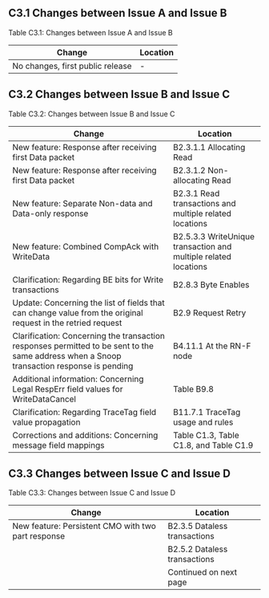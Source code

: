 ## C3.1 Changes between Issue A and Issue B

Table C3.1: Changes between Issue A and Issue B

| Change                           | Location |
|----------------------------------|----------|
| No changes, first public release | -        |

## C3.2 Changes between Issue B and Issue C

Table C3.2: Changes between Issue B and Issue C

| Change                                                                                                                                    | Location                                                        |
|-------------------------------------------------------------------------------------------------------------------------------------------|-----------------------------------------------------------------|
| New feature: Response after receiving first Data packet                                                                                   | B2.3.1.1 Allocating Read                                        |
| New feature: Response after receiving first Data packet                                                                                   | B2.3.1.2 Non-allocating Read                                    |
| New feature: Separate Non-data and Data-only response                                                                                     | B2.3.1 Read transactions and multiple related locations         |
| New feature: Combined CompAck with WriteData                                                                                              | B2.5.3.3 WriteUnique transaction and multiple related locations |
| Clarification: Regarding BE bits for Write transactions                                                                                   | B2.8.3 Byte Enables                                             |
| Update: Concerning the list of fields that can change value from the original request in the retried request                              | B2.9 Request Retry                                              |
| Clarification: Concerning the transaction responses permitted to be sent to the same address when a Snoop transaction response is pending | B4.11.1 At the RN-F node                                        |
| Additional information: Concerning Legal RespErr field values for WriteDataCancel                                                         | Table B9.8                                                      |
| Clarification: Regarding TraceTag field value propagation                                                                                 | B11.7.1 TraceTag usage and rules                                |
| Corrections and additions: Concerning message field mappings                                                                              | Table C1.3, Table C1.8, and Table C1.9                          |

## C3.3 Changes between Issue C and Issue D

Table C3.3: Changes between Issue C and Issue D

| Change                                             | Location                     |
|----------------------------------------------------|------------------------------|
| New feature: Persistent CMO with two part response | B2.3.5 Dataless transactions |
|                                                    | B2.5.2 Dataless transactions |
|                                                    | Continued on next page       |
